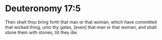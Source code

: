 # Deuteronomy 17:5

Then shalt thou bring forth that man or that woman, which have committed that wicked thing, unto thy gates, [even] that man or that woman, and shalt stone them with stones, till they die.